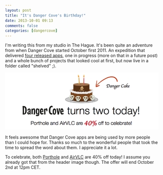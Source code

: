 ```yaml
---
layout: post
title: "It's Danger Cove's Birthday!"
date: 2013-10-01 09:13
comments: false
categories: [dangercove]
---
```


I'm writing this from my studio in The Hague. It's been quite an adventure from 
when Danger Cove started October first 2011. An expedition that delivered [four
released apps](http://www.dangercove.com), one in progress (more on that in a 
future post) and a whole bunch of projects that looked cool at first, but now live in a folder called "shelved" ;).

<!-- more -->

![Danger Cove turns two today! Porthole and AirVLC are 40% off to celebrate!](/assets/img/old/content/dangercove-two.jpg)

It feels awesome that Danger Cove apps are being used by more people than I could
hope for. Thanks so much to the wonderful people that took the time to spread 
the word about them. I appreciate it a lot.

To celebrate, both [Porthole](http://www.getporthole.com) and 
[AirVLC](http://www.dangercove.com/airvlc) are 40% off today! I assume you 
already got that from the header image though. The offer will end October
2nd at 12pm CET.

